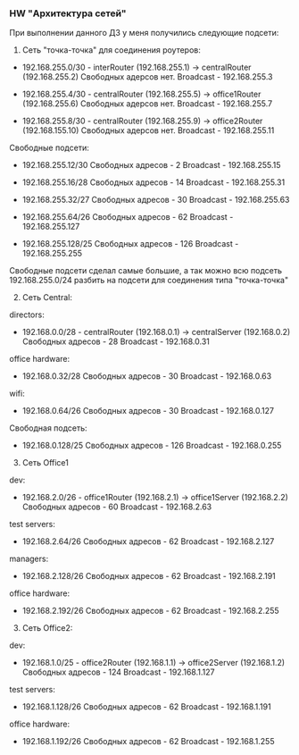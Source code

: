 ### HW "Архитектура сетей"

При выполнении данного ДЗ у меня получились следующие подсети:

1. Сеть "точка-точка" для соединения роутеров:

- 192.168.255.0/30 - interRouter (192.168.255.1) -> centralRouter (192.168.255.2)
Свободных адерсов нет.
Broadcast - 192.168.255.3

- 192.168.255.4/30 - centralRouter (192.168.255.5) -> office1Router (192.168.255.6)
Свободных адерсов нет.
Broadcast - 192.168.255.7

- 192.168.255.8/30 - centralRouter (192.168.255.9) -> office2Router (192.168.155.10)
Свободных адерсов нет.
Broadcast - 192.168.255.11

Свободные подсети:
- 192.168.255.12/30
Свободных адресов - 2
Broadcast - 192.168.255.15

- 192.168.255.16/28
Свободных адресов - 14
Broadcast - 192.168.255.31

- 192.168.255.32/27
Свободных адресов - 30
Broadcast - 192.168.255.63

- 192.168.255.64/26
Свободных адресов - 62
Broadcast - 192.168.255.127

- 192.168.255.128/25
Свободных адресов - 126
Broadcast - 192.168.255.255

Свободные подсети сделал самые большие, а так можно всю подсеть 192.168.255.0/24 разбить на подсети для соединения типа "точка-точка"

2. Сеть Central:

directors:
- 192.168.0.0/28 - centralRouter (192.168.0.1) -> centralServer (192.168.0.2)
Свободных адресов - 28
Broadcast - 192.168.0.31

office hardware:
- 192.168.0.32/28
Свободных адресов - 30
Broadcast - 192.168.0.63

wifi:
- 192.168.0.64/26
Свободных адресов - 30
Broadcast - 192.168.0.127

Свободная подсеть:
- 192.168.0.128/25
Свободных адресов - 126
Broadcast - 192.168.0.255

3. Сеть Office1

dev:
- 192.168.2.0/26 - office1Router (192.168.2.1) -> office1Server (192.168.2.2)
Свободных адресов - 60
Broadcast - 192.168.2.63

test servers:
- 192.168.2.64/26
Свободных адресов - 62
Broadcast - 192.168.2.127

managers:
- 192.168.2.128/26
Свободных адресов - 62
Broadcast - 192.168.2.191

office hardware:
- 192.168.2.192/26
Свободных адресов - 62
Broadcast - 192.168.2.255

3. Сеть Office2:

dev:
- 192.168.1.0/25 - office2Router (192.168.1.1) -> office2Server (192.168.1.2)
Свободных адресов - 124
Broadcast - 192.168.1.127

test servers:
- 192.168.1.128/26
Свободных адресов - 62
Broadcast - 192.168.1.191

office hardware:
- 192.168.1.192/26
Свободных адресов - 62
Broadcast - 192.168.1.255

